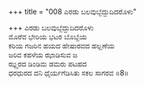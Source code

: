 +++
title = "008 ಎರಡು ಬಲವುಬ್ಬೆದ್ದುದಿದರೊಳು"

+++
ಎರಡು ಬಲವುಬ್ಬೆದ್ದುದಿದರೊಳು  
ಮೊರೆವ ಭೇರಿಯ ಭಟರ ಬೊಬ್ಬೆಯ  
ಕರಿಯ ಗಜರಿನ ಹಯದ ಹೇಷಾರವದ ಹಲ್ಲಣೆಯ  
ಜರಿವ ಕಹಳೆಯ ಝಾಡಿಸುವ ಜ  
ಝ್ಝರದ ಡಿಂಡಿಮ ಡಮರು ಪಟಹದ  
ಧರಧುರದ ದನಿ ಧೈರ್ಯಗೆಡಿಸಿತು ಸಕಲ ಸಾಗರವ     ॥8॥